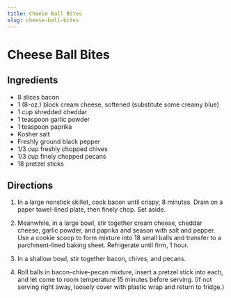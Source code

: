 ```yaml
---
title: Cheese Ball Bites
slug: cheese-ball-bites
---
```


# Cheese Ball Bites

## Ingredients

- 8 slices bacon
- 1 (8-oz.) block cream cheese, softened (substitute some creamy blue)
- 1 cup shredded cheddar
- 1 teaspoon garlic powder
- 1 teaspoon paprika
- Kosher salt
- Freshly ground black pepper
- 1/3 cup freshly chopped chives
- 1/3 cup finely chopped pecans
- 18 pretzel sticks

## Directions

1. In a large nonstick skillet, cook bacon until crispy, 8 minutes. Drain on a paper towel-lined plate, then finely chop. Set aside.

2. Meanwhile, in a large bowl, stir together cream cheese, cheddar cheese, garlic powder, and paprika and season with salt and pepper. Use a cookie scoop to form mixture into 18 small balls and transfer to a parchment-lined baking sheet. Refrigerate until firm, 1 hour.

3. In a shallow bowl, stir together bacon, chives, and pecans.

4. Roll balls in bacon-chive-pecan mixture, insert a pretzel stick into each, and let come to room temperature 15 minutes before serving. (If not serving right away, loosely cover with plastic wrap and return to fridge.)